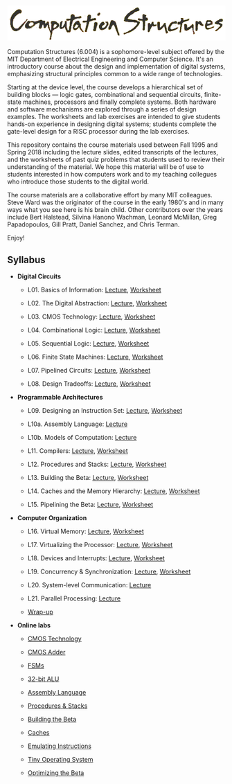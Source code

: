 <p align="center"><img src="title.png?raw=true"/></p>

Computation Structures (6.004) is a sophomore-level subject offered by
the MIT Department of Electrical Engineering and Computer Science.
It's an introductory course about the design and implementation of
digital systems, emphasizing structural principles common to a wide
range of technologies.

Starting at the device level, the course develops a hierarchical set
of building blocks — logic gates, combinational and sequential
circuits, finite-state machines, processors and finally complete
systems. Both hardware and software mechanisms are explored through a
series of design examples. The worksheets and lab exercises are
intended to give students hands-on experience in designing digital
systems; students complete the gate-level design for a RISC processor
during the lab exercises.

This repository contains the course materials used between Fall 1995 and
Spring 2018 including the lecture slides, edited transcripts of the
lectures, and the worksheets of past quiz problems that students used
to review their understanding of the material.  We hope this material
will be of use to students interested in how computers work and to my
teaching collegues who introduce those students to the digital world.

The course materials are a collaborative effort by many MIT
colleagues.  Steve Ward was the originator of the course in the early
1980's and in many ways what you see here is his brain child.  Other
contributors over the years include Bert Halstead, Silvina Hanono
Wachman, Leonard McMillan, Greg Papadopoulos, Gill Pratt, Daniel
Sanchez, and Chris Terman.

Enjoy!

## Syllabus

* **Digital Circuits**

  * L01. Basics of Information: <a href="lectures/L01_Basics_of_Information.md">Lecture</a>, <a href="worksheets/pdfs/L01_worksheet.pdf">Worksheet</a>

  * L02. The Digital Abstraction: <a href="lectures/L02_The_Digital_Abstraction.md">Lecture</a>, <a href="worksheets/pdfs/L02_worksheet.pdf">Worksheet</a>

  * L03. CMOS Technology: <a href="lectures/L03_CMOS_Technology.md">Lecture</a>, <a href="worksheets/pdfs/L03_worksheet.pdf">Worksheet</a>

  * L04. Combinational Logic: <a href="lectures/L04_Combinational_Logic.md">Lecture</a>, <a href="worksheets/pdfs/L04_worksheet.pdf">Worksheet</a>

  * L05. Sequential Logic: <a href="lectures/L05_Sequential_Logic.md">Lecture</a>, <a href="worksheets/pdfs/L05_worksheet.pdf">Worksheet</a>

  * L06. Finite State Machines: <a href="lectures/L06_Finite_State_Machines.md">Lecture</a>, <a href="worksheets/pdfs/L06_worksheet.pdf">Worksheet</a>

  * L07. Pipelined Circuits: <a href="lectures/L07_Pipelined_Circuits.md">Lecture</a>, <a href="worksheets/pdfs/L07_worksheet.pdf">Worksheet</a>

  * L08. Design Tradeoffs: <a href="lectures/L08_Design_Tradeoffs.md">Lecture</a>, <a href="worksheets/pdfs/L08_worksheet.pdf">Worksheet</a>

* **Programmable Architectures**

  * L09. Designing an Instruction Set: <a href="lectures/L09_Designing_an_Instruction_Set.md">Lecture</a>, <a href="worksheets/pdfs/L09_worksheet.pdf">Worksheet</a>

  * L10a. Assembly Language: <a href="lectures/L10a_Assembly_Language.md">Lecture</a>

  * L10b. Models of Computation: <a href="lectures/L10b_Models_of_Computation.md">Lecture</a>

  * L11. Compilers: <a href="lectures/L11_Compilers.md">Lecture</a>, <a href="worksheets/pdfs/L11_worksheet.pdf">Worksheet</a>

  * L12. Procedures and Stacks: <a href="lectures/L12_Procedures_and_Stacks.md">Lecture</a>, <a href="worksheets/pdfs/L12_worksheet.pdf">Worksheet</a>

  * L13. Building the Beta: <a href="lectures/L13_Building_the_Beta.md">Lecture</a>, <a href="worksheets/pdfs/L13_worksheet.pdf">Worksheet</a>

  * L14. Caches and the Memory Hierarchy: <a href="lectures/L14_Caches_and_the_Memory_Hierarchy.md">Lecture</a>, <a href="worksheets/pdfs/L14_worksheet.pdf">Worksheet</a>

  * L15. Pipelining the Beta: <a href="lectures/L15_Pipelining_the_Beta.md">Lecture</a>, <a href="worksheets/pdfs/L15_worksheet.pdf">Worksheet</a>

* **Computer Organization**

  * L16. Virtual Memory: <a href="lectures/L16_Virtual_Memory.md">Lecture</a>, <a href="worksheets/pdfs/L16_worksheet.pdf">Worksheet</a>

  * L17. Virtualizing the Processor: <a href="lectures/L17_Virtualizing_the_Processor.md">Lecture</a>, <a href="worksheets/pdfs/L17_worksheet.pdf">Worksheet</a>

  * L18. Devices and Interrupts: <a href="lectures/L18_Devices_and_Interrupts.md">Lecture</a>, <a href="worksheets/pdfs/L18_worksheet.pdf">Worksheet</a>

  * L19. Concurrency & Synchronization: <a href="lectures/L19_Concurrency_and_Synchronization.md">Lecture</a>, <a href="worksheets/pdfs/L19_worksheet.pdf">Worksheet</a>

  * L20. System-level Communication: <a href="lectures/L20_System_level_Communication.md">Lecture</a>

  * L21. Parallel Processing: <a href="lectures/L21_Parallel_Processing.md">Lecture</a>

  * <a href="Wrap_up.md">Wrap-up</a>

* **Online labs**

  * <a href="https://computationstructures.org/exercises/cmos/lab.html">CMOS Technology</a>

  * <a href="https://computationstructures.org/exercises/adder/lab.html">CMOS Adder</a>

  * <a href="https://computationstructures.org/exercises/fsm/lab.html">FSMs</a>

  * <a href="https://computationstructures.org/exercises/alu/lab.html">32-bit ALU</a>

  * <a href="https://computationstructures.org/exercises/assembly/lab.html">Assembly Language</a>
  
  * <a href="https://computationstructures.org/exercises/procedures/lab.html">Procedures &amp; Stacks</a>
    
  * <a href="https://computationstructures.org/exercises/beta/lab.html">Building the Beta</a>

  * <a href="https://computationstructures.org/exercises/caches/lab.html">Caches</a>

  * <a href="https://computationstructures.org/exercises/illop/lab.html">Emulating Instructions</a>

  * <a href="https://computationstructures.org/exercises/tinyos/lab.html">Tiny Operating System</a>

  * <a href="https://computationstructures.org/exercises/dp/lab.html">Optimizing the Beta</a>
